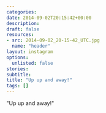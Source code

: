 ```yaml
---
categories:
date: 2014-09-02T20:15:42+00:00
description:
draft: false
resources:
- src: 2014-09-02_20-15-42_UTC.jpg
  name: "header"
layout: instagram
options:
  unlisted: false
stories:
subtitle:
title: "Up up and away!"
tags: []
---
```


"Up up and away!"

